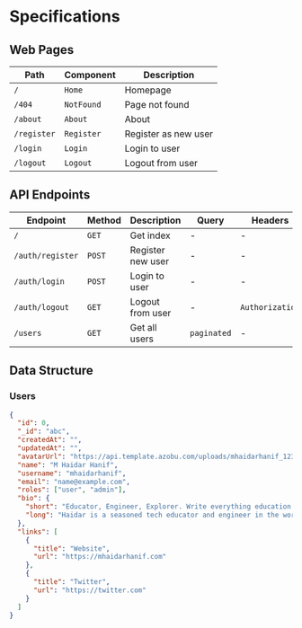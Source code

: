 # Specifications

## Web Pages

| Path        | Component  | Description          |
| ----------- | ---------- | -------------------- |
| `/`         | `Home`     | Homepage             |
| `/404`      | `NotFound` | Page not found       |
| `/about`    | `About`    | About                |
| `/register` | `Register` | Register as new user |
| `/login`    | `Login`    | Login to user        |
| `/logout`   | `Logout`   | Logout from user     |

## API Endpoints

| Endpoint         | Method | Description       | Query       | Headers         |
| ---------------- | ------ | ----------------- | ----------- | --------------- |
| `/`              | `GET`  | Get index         | -           | -               |
| `/auth/register` | `POST` | Register new user | -           | -               |
| `/auth/login`    | `POST` | Login to user     | -           | -               |
| `/auth/logout`   | `GET`  | Logout from user  | -           | `Authorization` |
| `/users`         | `GET`  | Get all users     | `paginated` | -               |

## Data Structure

### Users

```json
{
  "id": 0,
  "_id": "abc",
  "createdAt": "",
  "updatedAt": "",
  "avatarUrl": "https://api.template.azobu.com/uploads/mhaidarhanif_123.jpg",
  "name": "M Haidar Hanif",
  "username": "mhaidarhanif",
  "email": "name@example.com",
  "roles": ["user", "admin"],
  "bio": {
    "short": "Educator, Engineer, Explorer. Write everything education and tech.",
    "long": "Haidar is a seasoned tech educator and engineer in the world of software engineering and web development. Currently he focuses on helping people to start and grow their career in the modern software industry."
  },
  "links": [
    {
      "title": "Website",
      "url": "https://mhaidarhanif.com"
    },
    {
      "title": "Twitter",
      "url": "https://twitter.com"
    }
  ]
}
```

